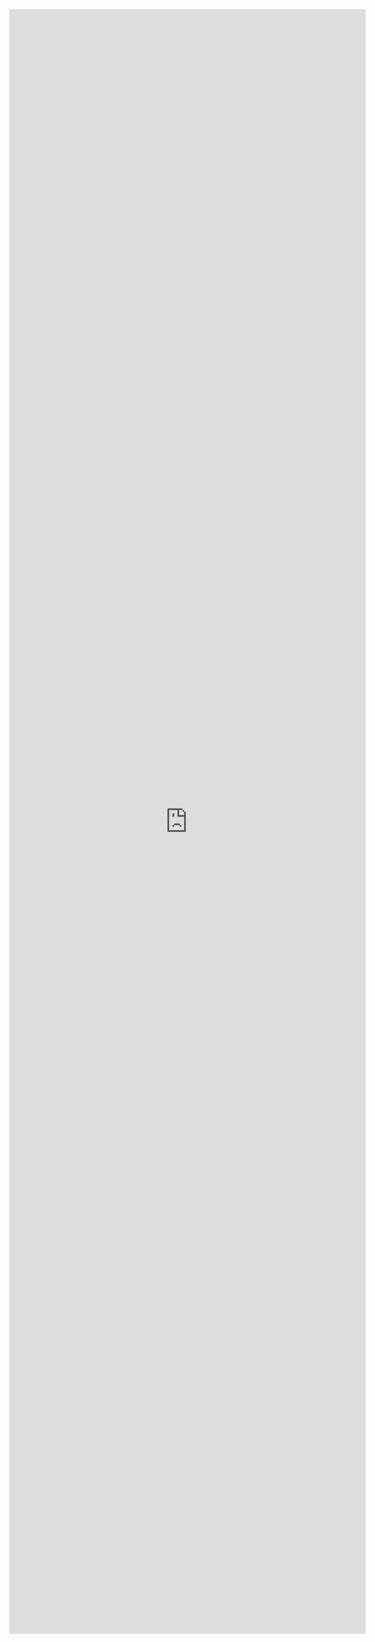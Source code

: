 <iframe src="https://docs.google.com/forms/d/e/1FAIpQLSfttdZ9-Hzw1nMUmLnaSdoJmusP47bjjGSzJ4Yir-nFwptlAQ/viewform?embedded=true" width="640" height="2913" frameborder="0" marginheight="0" marginwidth="0">Loading…</iframe>